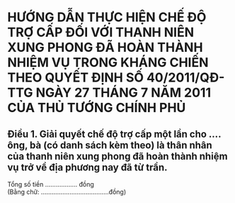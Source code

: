 # HƯỚNG DẪN THỰC HIỆN CHẾ ĐỘ TRỢ CẤP ĐỐI VỚI THANH NIÊN XUNG PHONG ĐÃ HOÀN THÀNH NHIỆM VỤ TRONG KHÁNG CHIẾN THEO QUYẾT ĐỊNH SỐ 40/2011/QĐ-TTG NGÀY 27 THÁNG 7 NĂM 2011 CỦA THỦ TƯỚNG CHÍNH PHỦ

## Điều 1. Giải quyết chế độ trợ cấp một lần cho .... ông, bà (có danh sách kèm theo) là thân nhân của thanh niên xung phong đã hoàn thành nhiệm vụ trở về địa phương nay đã từ trần.  
Tổng số tiền .................. đồng  
(Bằng chữ: ......................................đồng)